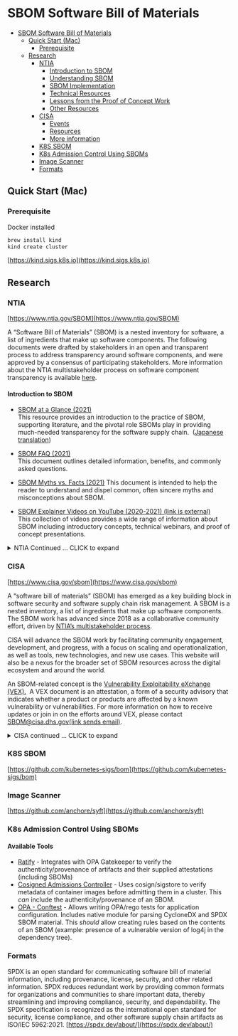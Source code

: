 # SBOM Software Bill of Materials

- [SBOM Software Bill of Materials](#sbom-software-bill-of-materials)
  - [Quick Start (Mac)](#quick-start-mac)
    - [Prerequisite](#prerequisite)
  - [Research](#research)
    - [NTIA](#ntia)
      - [Introduction to SBOM](#introduction-to-sbom)
      - [Understanding SBOM](#understanding-sbom)
      - [SBOM Implementation](#sbom-implementation)
      - [Technical Resources](#technical-resources)
      - [Lessons from the Proof of Concept Work](#lessons-from-the-proof-of-concept-work)
      - [Other Resources](#other-resources)
    - [CISA](#cisa)
      - [Events](#events)
      - [Resources](#resources)
      - [More information](#more-information)
    - [K8S SBOM](#k8s-sbom)
    - [K8s Admission Control Using SBOMs](#k8s-admission-control-using-sboms)
    - [Image Scanner](#image-scanner)
    - [Formats](#formats)

## Quick Start (Mac)

### Prerequisite

Docker installed

```bash
brew install kind
kind create cluster
```

[https://kind.sigs.k8s.io](https://kind.sigs.k8s.io)

## Research

### NTIA

[https://www.ntia.gov/SBOM](https://www.ntia.gov/SBOM)

A “Software Bill of Materials” (SBOM) is a nested inventory for software, a list of ingredients that make up software components. The following documents were drafted by stakeholders in an open and transparent process to address transparency around software components, and were approved by a consensus of participating stakeholders. More information about the NTIA multistakeholder process on software component transparency is available [here](/SoftwareTransparency).

#### Introduction to SBOM

- [SBOM at a Glance (2021)](https://ntia.gov/files/ntia/publications/sbom_at_a_glance_apr2021.pdf)  
This resource provides an introduction to the practice of SBOM, supporting literature, and the pivotal role SBOMs play in providing much-needed transparency for the software supply chain.  ([Japanese translation](https://ntia.gov/files/ntia/publications/sbom_at_a_glance_ja.pdf))

- [SBOM FAQ (2021)](https://ntia.gov/files/ntia/publications/sbom_faq_-_20201116.pdf)  
This document outlines detailed information, benefits, and commonly asked questions.

- [SBOM Myths vs. Facts (2021)](https://ntia.gov/files/ntia/publications/sbom_myths_vs_facts_nov2021.pdf)
This document is intended to help the reader to understand and dispel common, often sincere myths and misconceptions about SBOM.

- [SBOM Explainer Videos on YouTube (2020-2021) (link is external)](https://youtube.com/playlist?list=PLO2lqCK7WyTDpVmcHsy6R2HWftFkUp6zG)  
This collection of videos provides a wide range of information about SBOM including introductory concepts, technical webinars, and proof of concept presentations.

<details>
<summary>NTIA Continued ... CLICK to expand</summary>

#### Understanding SBOM

- [Framing Software Component Transparency: Establishing a Common Software Bill of Materials (SBOM) – (2021)](https://ntia.gov/files/ntia/publications/ntia_sbom_framing_2nd_edition_20211021.pdf)  
This resource serves as the detailed foundation of SBOM. It defines SBOM concepts and related terms, offers an updated baseline of how software components are to be represented, and discusses the processes around SBOM creation. (prior [2019 edition](https://ntia.gov/files/ntia/publications/framingsbom_20191112.pdf))

- **[SBOM Options and Decision Points (2021)](https://ntia.gov/files/ntia/publications/sbom_options_and_decision_points_20210427-1.pdf)**  
This resource frames the dimensions of SBOM creation and delivery, to support more consistent and effective articulation of needs between requesters and suppliers of SBOMs.  

- **[Use Cases: Roles and Benefits for SBOM Across the Supply Chain (2019)](https://ntia.gov/files/ntia/publications/ntia_sbom_use_cases_roles_benefits-nov2019.pdf)**  
This resource summarizes the use cases and benefits of having an SBOM from the perspective of those who make software, those who choose or buy software, and those who operate it. It characterizes the security, quality, efficiency, and other organizational benefits, as well as the potential for the broader ecosystem across the supply chain.

- [**SBOM Tool Classification Taxonomy (2021)**](https://ntia.gov/files/ntia/publications/ntia_sbom_tooling_taxonomy-2021mar30.pdf)  
This resource offers a categorization of different types of SBOM tools. It can help tool creators and vendors to easily classify their work, and can help those who need SBOM tools understand what is available.

#### SBOM Implementation

- [**Survey of Existing SBOM Formats and Standards (2021)**](https://ntia.gov/files/ntia/publications/sbom_formats_survey-version-2021.pdf)  
This resource summarizes existing standards, formats, and initiatives as they apply to identifying the external components and shared libraries used in the construction of software products for SBOMs, highlighting three key formats of SPDX, CycloneDX, and SWID. The group analyzed efforts already underway by other groups related to communicating this information in a machine-readable manner. (prior [2019 edition](/ntia/publications/ntia_sbom_formats_and_standards_whitepaper_-_version_20191025.pdf))

- [Software Suppliers Playbook: SBOM Production and Provision (2021)](https://ntia.gov/files/ntia/publications/software_suppliers_sbom_production_and_provision_-_final.pdf)  
This resource outlines workflows for the production of Software Bills of Materials (SBOM) and their provision by software suppliers, including software vendors supplying a commercial product, contract software developers supplying a software deliverable to clients, and open source software (OSS) development projects making their capabilities publicly available.

- [Software Consumers Playbook: SBOM Acquisition, Management, and Use (2021)](https://ntia.gov/files/ntia/publications/software_consumers_sbom_acquisition_management_and_use_-_final.pdf)  
This resource outlines workflows for the acquisition, management, and use of SBOM by software consumers, including commercial and non-commercial entities acquiring third-party software capabilities from a supplier.

- [How-To Guide for SBOM Generation (2021)](https://ntia.gov/files/ntia/publications/howto_guide_for_sbom_generation_v1.pdf)  
This resource offers instructions and guidance on how to generate an SBOM based on the experiences of the Healthcare Proof-of-Concept working group.

- [Sharing and Exchanging SBOMs (2021)](https://ntia.gov/files/ntia/publications/ntia_sbom_sharing_exchanging_sboms-10feb2021.pdf)
This resource describes how SBOM data can flow down the supply chain, and provides a small set of SBOM discovery and access options to support flexibility while minimizing the burden of implementation.

#### Technical Resources

- [**Software Identity: Challenges and Guidance (2021)**](https://ntia.gov/files/ntia/publications/ntia_sbom_software_identity-2021mar30.pdf)  
This resource reviews the challenges of identifying software components for SBOM implementation with sufficient discoverability and uniqueness. It offers guidance to functionally identify software components in the short term and converge multiple existing identification systems in the near future.

- [**SBOM Tool Classification Taxonomy (2021)**](https://ntia.gov/files/ntia/publications/ntia_sbom_tooling_taxonomy-2021mar30.pdf)  
This resource offers a categorization of different types of SBOM tools. It can help tool creators and vendors to easily classify their work, and can help those who need SBOM tools understand what is available.

- [Vulnerability-Exploitability eXchange (VEX) - An Overview (2021)](https://ntia.gov/files/ntia/publications/vex_one-page_summary.pdf)  
This resource offers a brief introduction to VEX, which allows a software supplier to clarify whether a specific vulnerability actually affects a product.

#### Lessons from the Proof of Concept Work

- [How-To Guide for SBOM Generation in Healthcare (2021)](https://ntia.gov/files/ntia/publications/howto_guide_for_sbom_generation_v1.pdf)  
This resource offers instructions and guidance on how to generate an SBOM based on the experiences of the Healthcare Proof-of-Concept working group.

- [Healthcare SBOM Proof of Concept – Phase II Summary (2021)](https://ntia.gov/files/ntia/publications/healthcare_sbom_proof_of_concept_-_phase_ii_summary.pdf)  
Phase II confirmed the value of providing SBOM information, proving the viability of the baseline elements, expanding use cases and participants, developing a how-to guide, and exploring the use of VEX.

- **[Healthcare Proof of Concept Report (2019)](https://ntia.gov/files/ntia/publications/ntia_sbom_healthcare_poc_report_2019_1001.pdf)**  
This resource documents the successful execution and lessons learned of a proof-of-concept exercise led by medical device manufacturers (MDMs) and healthcare delivery organizations (HDOs). The exercise examined the feasibility of SBOMs being generated by MDMs and used by HDOs as part of operational and risk management approaches to medical devices at their hospitals.

#### Other Resources

- [Software Bill of Materials Related Efforts (2021)](https://ntia.gov/files/ntia/publications/sbom_related_efforts_oct2021.pdf)  
A collection of initiatives, guidance, models, frameworks, and reports that explicitly or implicitly highlight the value of SBOM.

- [**Software Identity: Challenges and Guidance (2021)**](https://ntia.gov/files/ntia/publications/ntia_sbom_software_identity-2021mar30.pdf)

This resource reviews the challenges of identifying software components for SBOM implementation with sufficient discoverability and uniqueness. It offers guidance to functionally identify software components in the short term and converge multiple existing identification systems in the near future.

- [SBOM Two-Page Overview (2020)](https://ntia.gov/files/ntia/publications/sbom_overview_20200818.pdf)  
This document provides high-level information on SBOM’s background and ecosystem-wide solution, the NTIA process, and an example of an SBOM.

**For more information, please contact [mdoscher@ntia.gov](mailto:mdoscher@ntia.gov)**

**For upcoming and archived meeting details, please visit the [NTIA Software Component Transparency page](/SoftwareTransparency).**
</details>

### CISA

[https://www.cisa.gov/sbom](https://www.cisa.gov/sbom)

A “software bill of materials” (SBOM) has emerged as a key building block in software security and software supply chain risk management. A SBOM is a nested inventory, a list of ingredients that make up software components.  The SBOM work has advanced since 2018 as a collaborative community effort, driven by [NTIA’s multistakeholder process](http://ntia.gov/SBOM).

CISA will advance the SBOM work by facilitating community engagement, development, and progress, with a focus on scaling and operationalization, as well as tools, new technologies, and new use cases. This website will also be a nexus for the broader set of SBOM resources across the digital ecosystem and around the world.

An SBOM-related concept is the [Vulnerability Exploitability eXchange (VEX).](https://ntia.gov/files/ntia/publications/vex_one-page_summary.pdf)  A VEX document is an attestation, a form of a security advisory that indicates whether a product or products are affected by a known vulnerability or vulnerabilities. For more information on how to receive updates or join in on the efforts around VEX, please contact [SBOM@cisa.dhs.gov(link sends email)](mailto:SBOM@cisa.dhs.gov).

<details>
    <summary>CISA continued ... CLICK to expand</summary>
#### Events

For a recap of the CISA SBOM-a-rama, held on December 15 & 16, 2021, and to view the recordings of the event, please visit the [CISA SBOM-a-rama page](/cisa-sbom-rama).

#### Resources

For information about the “NTIA Consensus” defining and implementing SBOM, drafted by stakeholders, see the resources at [ntia.gov/sbom](https://ntia.gov/SBOM).

The “Minimum Elements” defined under [Executive Order 14028](https://www.whitehouse.gov/briefing-room/presidential-actions/2021/05/12/executive-order-on-improving-the-nations-cybersecurity/) are available [at the NTIA SBOM Publications page.](https://www.ntia.doc.gov/files/ntia/publications/sbom_minimum_elements_report.pdf)

[Vulnerability Exploitability eXchange (VEX) Use Case Document (April 2022)](https://cisa.gov/sites/default/files/publications/VEX_Use_Cases_Apr22.pdf)
This resource provides the recommended minimum data elements of a VEX document and offers a set of scenarios with proposed implementations. This document was drafted by stakeholders through an open and transparent, community-led process.

#### More information

For any questions or to receive updates on CISA’s SBOM work, please contact [SBOM@cisa.dhs.gov(link sends email)](mailto:SBOM@cisa.dhs.gov).
</details>

### K8S SBOM

[https://github.com/kubernetes-sigs/bom](https://github.com/kubernetes-sigs/bom)

### Image Scanner

[https://github.com/anchore/syft](https://github.com/anchore/syft)

### K8s Admission Control Using SBOMs

#### Available Tools

- [Ratify](https://github.com/deislabs/ratify) - Integrates with OPA Gatekeeper to verify the authenticity/provenance of artifacts and their supplied attestations (including SBOMs)
- [Cosigned Admissions Controller](https://docs.sigstore.dev/cosign/kubernetes/#cosigned-admission-controller) - Uses cosign/sigstore to verify metadata of container images before admitting them in a cluster. This *can* include the authenticity/provenance of an SBOM.
- [OPA - Conftest](https://github.com/open-policy-agent/conftest) - Allows writing OPA/rego tests for application configuration. Includes native module for parsing CycloneDX and SPDX SBOM material. This *should* allow creating rules based on the contents of an SBOM (example: presence of a vulnerable version of log4j in the dependency tree).

### Formats

SPDX is an open standard for communicating software bill of material information, including provenance, license, security, and other related information. SPDX reduces redundant work by providing common formats for organizations and communities to share important data, thereby streamlining and improving compliance, security, and dependability. The SPDX specification is recognized as the international open standard for security, license compliance, and other software supply chain artifacts as ISO/IEC 5962:2021.
[https://spdx.dev/about/](https://spdx.dev/about/)
